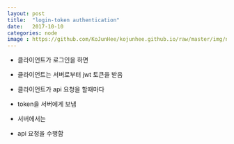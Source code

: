```yaml
---
layout: post
title:  "login-token authentication"
date:   2017-10-10
categories: node
image : https://github.com/KoJunHee/kojunhee.github.io/raw/master/img/node.png
---
```


- 클라이언트가 로그인을 하면

- 클라이언트는 서버로부터 jwt 토큰을 받음

- 클라이언트가 api 요청을 할때마다

- token을 서버에게 보냄 

- 서버에서는

- api 요청을 수행함


